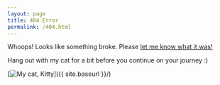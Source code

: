 ```yaml
---
layout: page
title: 404 Error
permalink: /404.html
---
```


Whoops! Looks like something broke. Please <a href="mailto:wairimumuriga@gmail.com">let me know what it was!</a>

Hang out with my cat for a bit before you continue on your journey :) 

[<img src="{{ site.baseurl }}/images/Kitty.png" alt="My cat, Kitty"/>]({{ site.baseurl }}/)
